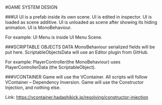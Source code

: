 #GAME SYSTEM DESIGN

###UI
UI is a prefab inside its own scene.
UI is edited in inspector.
UI is loaded as scene additive.
UI is unloaded as scene after showing its hiding animation.
UI is MonoBehaviour.

For example:
UI Menu is inside UI Menu Scene.

###SCRIPTABLE OBJECTS DATA
MonoBehaviour serialized fields will be put here.
ScriptableObjectsData will use an Editor plugin from GitHub.

For example:
PlayerController(the MonoBehaviour) uses PlayerControllerData (the ScriptableObject).

###VCONTAINER
Game will use the VContainer.
All scripts will follow VContainer – Dependency Inversion.
Game will use the Constructor Injection, and nothing else.

Link:
https://vcontainer.hadashikick.jp/resolving/constructor-injection
